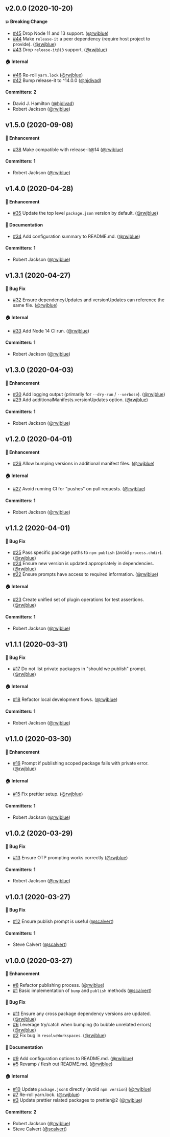 ## v2.0.0 (2020-10-20)

#### :boom: Breaking Change
* [#45](https://github.com/rwjblue/release-it-yarn-workspaces/pull/45) Drop Node 11 and 13 support. ([@rwjblue](https://github.com/rwjblue))
* [#44](https://github.com/rwjblue/release-it-yarn-workspaces/pull/44) Make `release-it` a peer dependency (require host project to provide). ([@rwjblue](https://github.com/rwjblue))
* [#43](https://github.com/rwjblue/release-it-yarn-workspaces/pull/43) Drop `release-it@13` support. ([@rwjblue](https://github.com/rwjblue))

#### :house: Internal
* [#46](https://github.com/rwjblue/release-it-yarn-workspaces/pull/46) Re-roll `yarn.lock` ([@rwjblue](https://github.com/rwjblue))
* [#42](https://github.com/rwjblue/release-it-yarn-workspaces/pull/42) Bump release-it to ^14.0.0 ([@hjdivad](https://github.com/hjdivad))

#### Committers: 2
- David J. Hamilton ([@hjdivad](https://github.com/hjdivad))
- Robert Jackson ([@rwjblue](https://github.com/rwjblue))


## v1.5.0 (2020-09-08)

#### :rocket: Enhancement
* [#38](https://github.com/rwjblue/release-it-yarn-workspaces/pull/38) Make compatible with release-it@14 ([@rwjblue](https://github.com/rwjblue))

#### Committers: 1
- Robert Jackson ([@rwjblue](https://github.com/rwjblue))


## v1.4.0 (2020-04-28)

#### :rocket: Enhancement
* [#35](https://github.com/rwjblue/release-it-yarn-workspaces/pull/35) Update the top level `package.json` version by default. ([@rwjblue](https://github.com/rwjblue))

#### :memo: Documentation
* [#34](https://github.com/rwjblue/release-it-yarn-workspaces/pull/34) Add configuration summary to README.md. ([@rwjblue](https://github.com/rwjblue))

#### Committers: 1
- Robert Jackson ([@rwjblue](https://github.com/rwjblue))


## v1.3.1 (2020-04-27)

#### :bug: Bug Fix
* [#32](https://github.com/rwjblue/release-it-yarn-workspaces/pull/32) Ensure dependencyUpdates and versionUpdates can reference the same file. ([@rwjblue](https://github.com/rwjblue))

#### :house: Internal
* [#33](https://github.com/rwjblue/release-it-yarn-workspaces/pull/33) Add Node 14 CI run. ([@rwjblue](https://github.com/rwjblue))

#### Committers: 1
- Robert Jackson ([@rwjblue](https://github.com/rwjblue))


## v1.3.0 (2020-04-03)

#### :rocket: Enhancement
* [#30](https://github.com/rwjblue/release-it-yarn-workspaces/pull/30) Add logging output (primarily for `--dry-run` / `--verbose`). ([@rwjblue](https://github.com/rwjblue))
* [#29](https://github.com/rwjblue/release-it-yarn-workspaces/pull/29) Add additionalManifests.versionUpdates option. ([@rwjblue](https://github.com/rwjblue))

#### Committers: 1
- Robert Jackson ([@rwjblue](https://github.com/rwjblue))


## v1.2.0 (2020-04-01)

#### :rocket: Enhancement
* [#26](https://github.com/rwjblue/release-it-yarn-workspaces/pull/26) Allow bumping versions in additional manifest files. ([@rwjblue](https://github.com/rwjblue))

#### :house: Internal
* [#27](https://github.com/rwjblue/release-it-yarn-workspaces/pull/27) Avoid running CI for "pushes" on pull requests. ([@rwjblue](https://github.com/rwjblue))

#### Committers: 1
- Robert Jackson ([@rwjblue](https://github.com/rwjblue))


## v1.1.2 (2020-04-01)

#### :bug: Bug Fix
* [#25](https://github.com/rwjblue/release-it-yarn-workspaces/pull/25) Pass specific package paths to `npm publish` (avoid `process.chdir`). ([@rwjblue](https://github.com/rwjblue))
* [#24](https://github.com/rwjblue/release-it-yarn-workspaces/pull/24) Ensure new version is updated appropriately in dependencies. ([@rwjblue](https://github.com/rwjblue))
* [#22](https://github.com/rwjblue/release-it-yarn-workspaces/pull/22) Ensure prompts have access to required information. ([@rwjblue](https://github.com/rwjblue))

#### :house: Internal
* [#23](https://github.com/rwjblue/release-it-yarn-workspaces/pull/23) Create unified set of plugin operations for test assertions. ([@rwjblue](https://github.com/rwjblue))

#### Committers: 1
- Robert Jackson ([@rwjblue](https://github.com/rwjblue))


## v1.1.1 (2020-03-31)

#### :bug: Bug Fix
* [#17](https://github.com/rwjblue/release-it-yarn-workspaces/pull/17) Do not list private packages in "should we publish" prompt. ([@rwjblue](https://github.com/rwjblue))

#### :house: Internal
* [#18](https://github.com/rwjblue/release-it-yarn-workspaces/pull/18) Refactor local development flows. ([@rwjblue](https://github.com/rwjblue))

#### Committers: 1
- Robert Jackson ([@rwjblue](https://github.com/rwjblue))


## v1.1.0 (2020-03-30)

#### :rocket: Enhancement
* [#16](https://github.com/rwjblue/release-it-yarn-workspaces/pull/16) Prompt if publishing scoped package fails with private error. ([@rwjblue](https://github.com/rwjblue))

#### :house: Internal
* [#15](https://github.com/rwjblue/release-it-yarn-workspaces/pull/15) Fix prettier setup. ([@rwjblue](https://github.com/rwjblue))

#### Committers: 1
- Robert Jackson ([@rwjblue](https://github.com/rwjblue))


## v1.0.2 (2020-03-29)

#### :bug: Bug Fix
* [#13](https://github.com/rwjblue/release-it-yarn-workspaces/pull/13) Ensure OTP prompting works correctly ([@rwjblue](https://github.com/rwjblue))

#### Committers: 1
- Robert Jackson ([@rwjblue](https://github.com/rwjblue))


## v1.0.1 (2020-03-27)

#### :bug: Bug Fix
* [#12](https://github.com/rwjblue/release-it-yarn-workspaces/pull/12) Ensure publish prompt is useful ([@scalvert](https://github.com/scalvert))

#### Committers: 1
- Steve Calvert ([@scalvert](https://github.com/scalvert))


## v1.0.0 (2020-03-27)

#### :rocket: Enhancement
* [#8](https://github.com/rwjblue/release-it-yarn-workspaces/pull/8) Refactor publishing process. ([@rwjblue](https://github.com/rwjblue))
* [#1](https://github.com/rwjblue/release-it-yarn-workspaces/pull/1) Basic implementation of `bump` and `publish` methods ([@scalvert](https://github.com/scalvert))

#### :bug: Bug Fix
* [#11](https://github.com/rwjblue/release-it-yarn-workspaces/pull/11) Ensure any cross package dependency versions are updated. ([@rwjblue](https://github.com/rwjblue))
* [#6](https://github.com/rwjblue/release-it-yarn-workspaces/pull/6) Leverage try/catch when bumping (to bubble unrelated errors) ([@rwjblue](https://github.com/rwjblue))
* [#2](https://github.com/rwjblue/release-it-yarn-workspaces/pull/2) Fix bug in `resolveWorkspaces`. ([@rwjblue](https://github.com/rwjblue))

#### :memo: Documentation
* [#9](https://github.com/rwjblue/release-it-yarn-workspaces/pull/9) Add configuration options to README.md. ([@rwjblue](https://github.com/rwjblue))
* [#5](https://github.com/rwjblue/release-it-yarn-workspaces/pull/5) Revamp / flesh out README.md. ([@rwjblue](https://github.com/rwjblue))

#### :house: Internal
* [#10](https://github.com/rwjblue/release-it-yarn-workspaces/pull/10) Update `package.json`s directly (avoid `npm version`) ([@rwjblue](https://github.com/rwjblue))
* [#7](https://github.com/rwjblue/release-it-yarn-workspaces/pull/7) Re-roll yarn.lock. ([@rwjblue](https://github.com/rwjblue))
* [#3](https://github.com/rwjblue/release-it-yarn-workspaces/pull/3) Update prettier related packages to prettier@2 ([@rwjblue](https://github.com/rwjblue))

#### Committers: 2
- Robert Jackson ([@rwjblue](https://github.com/rwjblue))
- Steve Calvert ([@scalvert](https://github.com/scalvert))


